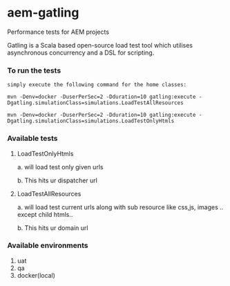 # aem-gatling
Performance tests for AEM projects

Gatling is a Scala based open-source load test tool which utilises asynchronous concurrency and a DSL for scripting.

### To run the tests

    simply execute the following command for the home classes:

    mvn -Denv=docker -DuserPerSec=2 -Dduration=10 gatling:execute -Dgatling.simulationClass=simulations.LoadTestAllResources

    mvn -Denv=docker -DuserPerSec=2 -Dduration=10 gatling:execute -Dgatling.simulationClass=simulations.LoadTestOnlyHtmls

### Available tests

1. LoadTestOnlyHtmls 
	
	a. will load test only given urls
	
	b. This hits ur dispatcher url
2. LoadTestAllResources

	a. will load test current urls along with sub resource like css,js, images .. except child htmls..
	
	b. This hits ur domain url

### Available environments

1. uat
2. qa
3. docker(local)

